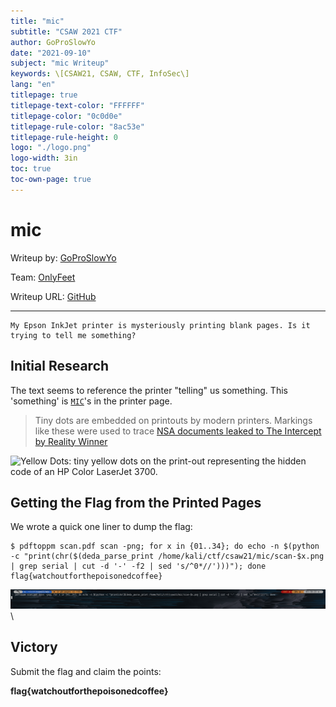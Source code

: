```yaml
---
title: "mic"
subtitle: "CSAW 2021 CTF"
author: GoProSlowYo
date: "2021-09-10"
subject: "mic Writeup"
keywords: \[CSAW21, CSAW, CTF, InfoSec\]
lang: "en"
titlepage: true
titlepage-text-color: "FFFFFF"
titlepage-color: "0c0d0e"
titlepage-rule-color: "8ac53e"
titlepage-rule-height: 0
logo: "./logo.png"
logo-width: 3in
toc: true
toc-own-page: true
---
```


# mic

Writeup by: [GoProSlowYo](https://github.com/GoProSlowYo)

Team: [OnlyFeet](https://ctftime.org/team/144644)

Writeup URL: [GitHub](https://infosecstreams.github.io/csaw21/mic/)

----

```text
My Epson InkJet printer is mysteriously printing blank pages. Is it trying to tell me something?
```

## Initial Research

The text seems to reference the printer "telling" us something. This 'something' is [`MIC`](https://en.wikipedia.org/wiki/Machine_Identification_Code)'s in the printer page.

> Tiny dots are embedded on printouts by modern printers. Markings like these were used to trace [NSA documents leaked to The Intercept by Reality Winner](http://www.bbc.com/future/story/20170607-why-printers-add-secret-tracking-dots)

![Yellow Dots: tiny yellow dots on the print-out representing the hidden code of an HP Color LaserJet 3700.](https://upload.wikimedia.org/wikipedia/commons/8/8e/HP_Color_Laserjet_3700_schutz_g.jpg)

## Getting the Flag from the Printed Pages

We wrote a quick one liner to dump the flag:

```shell
$ pdftoppm scan.pdf scan -png; for x in {01..34}; do echo -n $(python -c "print(chr($(deda_parse_print /home/kali/ctf/csaw21/mic/scan-$x.png | grep serial | cut -d '-' -f2 | sed 's/^0*//')))"); done
flag{watchoutforthepoisonedcoffee}
```

![Solve Animation](./solve.gif)\

## Victory

Submit the flag and claim the points:

**flag{watchoutforthepoisonedcoffee}**
